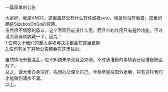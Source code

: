 一篇简单的公告

大家好，我是VNO2，这里虽然没有什么软件或者setu，但是你没有看错，这里的确是SizeboxOnGn的官网。  
虽然很不情愿的承认，这个官网目前没什么用，而且它的作用只有避险功能，不过请大家麻烦收藏一下，因为：  
1.任何关于我们的重大事项与决策都会在这里更新  
2.任何有关于避险公告都会在这里贴出。  

虽然情况有些混乱，也不知道未来究竟会如何，不过该准备的事情我已经准备好面对了。  
总之，请大家自身洁好，先想办法保全自己，今后尽量往国外发展，只有这样我们才能做到滴水不漏。  
以上。  
